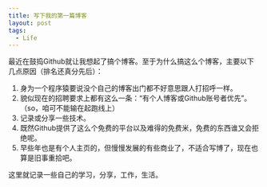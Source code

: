 ```yaml
---
title: 写下我的第一篇博客
layout: post
tags:
  - Life
---
```


最近在鼓捣Github就让我想起了搞个博客。至于为什么搞这么个博客，主要以下几点原因（排名还真分先后）：

1. 身为一个程序猿要说没个自己的博客出门都不好意思跟人打招呼一样。
2. 貌似现在的招聘要求上都有这么一条：“有个人博客或Github账号者优先”。（so，咱可不能输在起跑线上）
3. 记录或分享一些技术。
4. 既然Github提供了这么个免费的平台以及难得的免费米，免费的东西谁又会拒绝呢。
5. 早些年也是有个人主页的，但慢慢发展的有些商业了，不适合写博了，现在也算是旧事重拾吧。

<!--more-->

这里就记录一些自己的学习，分享，工作，生活。




